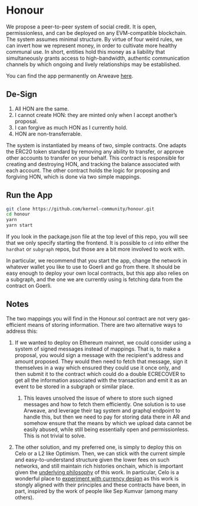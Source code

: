 # Honour

We propose a peer-to-peer system of social credit. It is open, permissionless, and can be deployed on any EVM-compatible blockchain. The system assumes minimal structure. By virtue of four weird rules, we can invert how we represent money, in order to cultivate more healthy communal use. In short, entities hold this money as a liability that simultaneously grants access to high-bandwidth, authentic communication channels by which ongoing and lively relationships may be established.

You can find the app permanently on Arweave [here](https://arweave.net/x71LeozOUlN9u5ngk6XRsKlGhRxtqnl0HNfY4NvTdLY).

## De-Sign

1. All HON are the same.
2. I cannot create HON: they are minted only when I accept another’s proposal.
3. I can forgive as much HON as I currently hold.
4. HON are non-transferrable.

The system is instantiated by means of two, simple contracts. One adapts the ERC20 token standard by removing any ability to transfer, or approve other accounts to transfer on your behalf. This contract is responsible for creating and destroying HON, and tracking the balance associated with each account. The other contract holds the logic for proposing and forgiving HON, which is done via two simple mappings.

## Run the App

```bash
git clone https://github.com/kernel-community/honour.git
cd honour
yarn
yarn start
```

If you look in the package.json file at the top level of this repo, you will see that we only specify starting the frontend. It is possible to `cd` into either the `hardhat` or `subgraph` repos, but those are a bit more involved to work with. 

In particular, we recommend that you start the app, change the network in whatever wallet you like to use to Goerli and go from there. It should be easy enough to deploy your own local contracts, but this app also relies on a subgraph, and the one we are currently using is fetching data from the contract on Goerli.

## Notes

The two mappings you will find in the Honour.sol contract are not very gas-efficient means of storing information. There are two alternative ways to address this:

1. If we wanted to deploy on Ethereum mainnet, we could consider using a system of signed messages instead of mappings. That is, to make a proposal, you would sign a message with the recipient's address and amount proposed. They would then need to fetch that message, sign it themselves in a way which ensured they could use it once only, and then submit it to the contract which could do a double ECRECOVER to get all the information associated with the transaction and emit it as an event to be stored in a subgraph or similar place. 
    1. This leaves unsolved the issue of where to store such signed messages and how to fetch them efficiently. One solution is to use Arweave, and leverage their tag system and graphql endpoint to handle this, but then we need to pay for storing data there in AR and somehow ensure that the means by which we upload data cannot be easily abused, while still being essentially open and permissionless. This is not trivial to solve.

2. The other solution, and my preferred one, is simply to deploy this on Celo or a L2 like Optimism. Then, we can stick with the current simple and easy-to-understand structure given the lower fees on such networks, and still maintain rich histories onchain, which is important given the [underlying philosophy](https://docs.google.com/document/d/1mdWJhBFrGx0OBJbx5fceLZSEI1zvkVuJhQwgVhpxOas/edit?usp=sharing) of this work. In particular, Celo is a wonderful place to [experiment with currency design](https://www.youtube.com/watch?v=kKggE5OvyhE) as this work is stongly aligned with their principles and these contracts have been, in part, inspired by the work of people like Sep Kumvar (among many others).